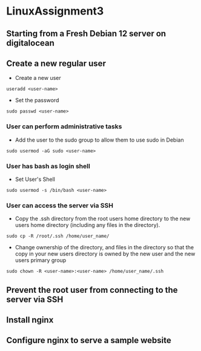 # LinuxAssignment3
## Starting from a Fresh Debian 12 server on digitalocean
## Create a new regular user
- Create a new user
```
useradd <user-name>
```
- Set the password
```
sudo passwd <user-name>
```
### User can perform administrative tasks
- Add the user to the sudo group to allow them to use sudo in Debian
```
sudo usermod -aG sudo <user-name>
```
### User has bash as login shell
- Set User's Shell
```
sudo usermod -s /bin/bash <user-name>
```
### User can access the server via SSH
- Copy the .ssh directory from the root users home directory to the new users home directory (including any files in the directory).
```
sudo cp -R /root/.ssh /home/user_name/
```
- Change ownership of the directory, and files in the directory so that the copy in your new users directory is owned by the new user and the new users primary group
```
sudo chown -R <user-name>:<user-name> /home/user_name/.ssh
```
## Prevent the root user from connecting to the server via SSH
## Install nginx
## Configure nginx to serve a sample website
